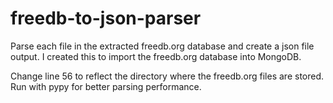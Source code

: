 # freedb-to-json-parser
Parse each file in the extracted freedb.org database and create a json file output. I created this to import the freedb.org database into MongoDB.

Change line 56 to reflect the directory where the freedb.org files are stored.
Run with pypy for better parsing performance.
